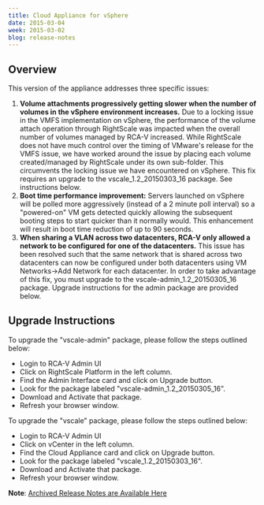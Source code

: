 ```yaml
---
title: Cloud Appliance for vSphere
date: 2015-03-04
week: 2015-03-02
blog: release-notes
---
```


## Overview

This version of the appliance addresses three specific issues:

1. **Volume attachments progressively getting slower when the number of volumes in the vSphere environment increases.** Due to a locking issue in the VMFS implementation on vSphere, the performance of the volume attach operation through RightScale was impacted when the overall number of volumes managed by RCA-V increased. While RightScale does not have much control over the timing of VMware's release for the VMFS issue, we have worked around the issue by placing each volume created/managed by RightScale under its own sub-folder. This circumvents the locking issue we have encountered on vSphere. This fix requires an upgrade to the vscale_1.2_20150303_16 package. See instructions below.
2. **Boot time performance improvement:**  Servers launched on vSphere will be polled more aggressively (instead of a 2 minute poll interval) so a "powered-on" VM gets detected quickly allowing the subsequent booting steps to start quicker than it normally would.  This enhancement will result in boot time reduction of up to 90 seconds.
3. **When sharing a VLAN across two datacenters, RCA-V only allowed a network to be configured for one of the datacenters.** This issue has been resolved such that the same network that is shared across two datacenters can now be configured under both datacenters using VM Networks->Add Network for each datacenter. In order to take advantage of this fix, you must upgrade to the vscale-admin_1.2_20150305_16 package. Upgrade instructions for the admin package are provided below.

## Upgrade Instructions

To upgrade the "vscale-admin" package, please follow the steps outlined below:

* Login to RCA-V Admin UI
* Click on RightScale Platform in the left column.
* Find the Admin Interface card and click on Upgrade button.
* Look for the package labeled "vscale-admin_1.2_20150305_16".
* Download and Activate that package.
* Refresh your browser window.

To upgrade the "vscale" package, please follow the steps outlined below:

* Login to RCA-V Admin UI
* Click on vCenter in the left column.
* Find the Cloud Appliance card and click on Upgrade button.
* Look for the package labeled "vscale_1.2_20150303_16".
* Download and Activate that package.
* Refresh your browser window.

**Note**: [Archived Release Notes are Available Here](http://support.rightscale.com/18-Release_Notes/RCA-V)
